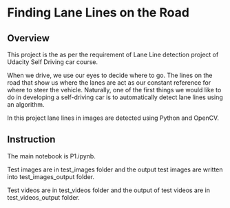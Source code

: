 # **Finding Lane Lines on the Road** 


Overview
---
This project is the as per the requirement of Lane Line detection project of Udacity Self Driving car course.

When we drive, we use our eyes to decide where to go.  The lines on the road that show us where the lanes are act as our constant reference for where to steer the vehicle.  Naturally, one of the first things we would like to do in developing a self-driving car is to automatically detect lane lines using an algorithm.

In this project lane lines in images are detected using Python and OpenCV.  


Instruction
---
The main notebook is P1.ipynb. 

Test images are in test_images folder and the output test images are written into test_images_output folder.

Test videos are in test_videos folder and the output of test videos are in test_videos_output folder.